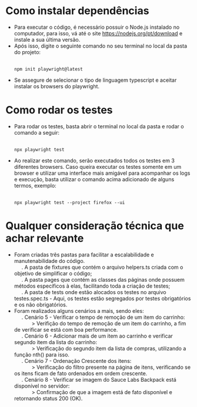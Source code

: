 # Como instalar dependências <br>
- Para executar o código, é necessário possuir o Node.js instalado no computador, para isso, vá até o site https://nodejs.org/pt/download e instale a sua última versão. <br>
- Após isso, digite o seguinte comando no seu terminal no local da pasta do projeto:<br><br>
  ```
  npm init playwright@latest
  ```
- Se assegure de selecionar o tipo de linguagem typescript e aceitar instalar os browsers do playwright. <br>

# Como rodar os testes <br>
- Para rodar os testes, basta abrir o terminal no local da pasta e rodar o comando a seguir: <br><br>
  ```
  npx playwright test
  ``` 
- Ao realizar este comando, serão executados todos os testes em 3 diferentes browsers. Caso queira executar os testes somente em um browser e utilizar uma interface mais amigável para acompanhar os logs e execução, basta utilizar o comando acima adicionado de alguns termos, exemplo: <br><br>
  ```
  npx playwright test --project firefox --ui
  ```

# Qualquer consideração técnica que achar relevante<br>
- Foram criadas três pastas para facilitar a escalabilidade e manutenabilidade do código.<br>
&nbsp;&nbsp;&nbsp;&nbsp; . A pasta de fixtures que contém o arquivo helpers.ts criada com o objetivo de simplificar o código;<br>
&nbsp;&nbsp;&nbsp;&nbsp; . A pasta pages que contém as classes das páginas onde possuem métodos específicos à elas, facilitando toda a criação de testes;<br>
&nbsp;&nbsp;&nbsp;&nbsp; . A pasta de tests onde estão alocados os testes no arquivo testes.spec.ts - Aqui, os testes estão segregados por testes obrigatórios e os não obrigatórios. <br>
- Foram realizados alguns cenários a mais, sendo eles: <br>
&nbsp;&nbsp;&nbsp;&nbsp; . Cenário 5 - Verificar o tempo de remoção de um item do carrinho: <br>
&nbsp;&nbsp;&nbsp;&nbsp;&nbsp;&nbsp;&nbsp;&nbsp;&nbsp;&nbsp;&nbsp; > Verifição do tempo de remoção de um item do carrinho, a fim de verificar se está com boa performance. <br>
&nbsp;&nbsp;&nbsp;&nbsp; . Cenário 6 - Adicionar mais de um item ao carrinho e verificar segundo item da lista do carrinho: <br>
&nbsp;&nbsp;&nbsp;&nbsp;&nbsp;&nbsp;&nbsp;&nbsp;&nbsp;&nbsp;&nbsp; > Verificação do segundo item da lista de compras, utilizando a função nth() para isso.<br>
&nbsp;&nbsp;&nbsp;&nbsp; . Cenário 7 - Ordenação Crescente dos itens: <br>
&nbsp;&nbsp;&nbsp;&nbsp;&nbsp;&nbsp;&nbsp;&nbsp;&nbsp;&nbsp;&nbsp; > Verificação do filtro presente na página de itens, verificando se os itens ficam de fato ordenados em ordem crescente.<br>
&nbsp;&nbsp;&nbsp;&nbsp; . Cenário 8 - Verificar se imagem do Sauce Labs Backpack está disponível no servidor: <br>
&nbsp;&nbsp;&nbsp;&nbsp;&nbsp;&nbsp;&nbsp;&nbsp;&nbsp;&nbsp;&nbsp; > Confirmação de que a imagem está de fato disponível e retornando status 200 (OK).